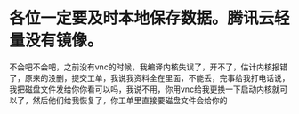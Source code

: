 # 各位一定要及时本地保存数据。腾讯云轻量没有镜像。


不会吧不会吧，之前没有vnc的时候，我编译内核失误了，开不了，估计内核报错了，原来的没删，提交工单，我说我资料全在里面，不能丢，完事给我打电话说，我把磁盘文件发给你你看可以吗，我说不用，你用vnc给我更换一下启动内核就可以了，然后他们给我恢复了，你工单里直接要磁盘文件会给你的
